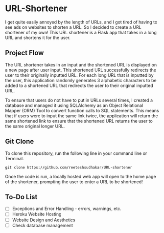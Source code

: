 # URL-Shortener
I get quite easily annoyed by the length of URLs, and I got tired of having to see ads on websites to shorten a URL. So I decided to create a URL shortener of my own! This URL shortener is a Flask app that takes in a long URL and shortens it for the user. 

## Project Flow
The URL shortener takes in an input and the shortened URL is displayed on a new page after user input. This shortened URL successfully redirects the user to their originally inputted URL. For each long URL that is inputted by the user, this application randomly generates 3 alphabetic characters to be added to a shortened URL that redirects the user to their original inputted URL. 

To ensure that users do not have to put in URLs several times, I created a database and managed it using SQLAlchemy as an Object Relational Mapper (ORM) Tool to convert function calls to SQL statements. This means that if users were to input the same link twice, the application will return the same shortened link to ensure that the shortened URL returns the user to the same original longer URL.

## Git Clone

To clone this repository, run the following line in your command line or Terminal. 

`git clone https://github.com/reeteshsudhakar/URL-shortener`

Once the code is run, a locally hosted web app will open to the home page of the shortener, prompting the user to enter a URL to be shortened! 

## To-Do List
* [ ] Exceptions and Error Handling - errors, warnings, etc. 
* [ ] Heroku Website Hosting
* [ ] Website Design and Aesthetics 
* [ ] Check database management
